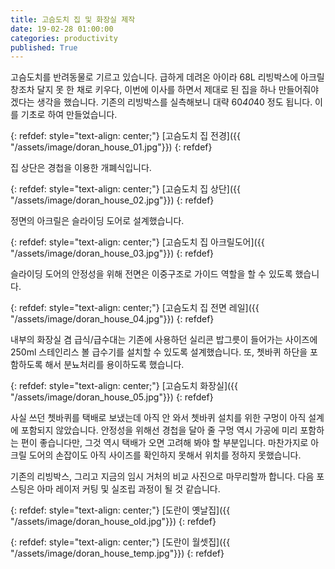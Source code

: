 ```yaml
---
title: 고슴도치 집 및 화장실 제작
date: 19-02-28 01:00:00
categories: productivity
published: True
---
```


 고슴도치를 반려동물로 기르고 있습니다. 급하게 데려온 아이라 68L 리빙박스에 아크릴창조차 달지 못 한 채로 키우다, 이번에 이사를 하면서 제대로 된 집을 하나 만들어줘야겠다는 생각을 했습니다. 기존의 리빙박스를 실측해보니 대략 60*40*40 정도 됩니다. 이를 기초로 하여 만들었습니다.

{: refdef: style="text-align: center;"}
[고슴도치 집 전경]({{ "/assets/image/doran_house_01.jpg"}})
{: refdef}

집 상단은 경첩을 이용한 개폐식입니다.

{: refdef: style="text-align: center;"}
[고슴도치 집 상단]({{ "/assets/image/doran_house_02.jpg"}})
{: refdef}

정면의 아크릴은 슬라이딩 도어로 설계했습니다.

{: refdef: style="text-align: center;"}
[고슴도치 집 아크릴도어]({{ "/assets/image/doran_house_03.jpg"}})
{: refdef}

슬라이딩 도어의 안정성을 위해 전면은 이중구조로 가이드 역할을 할 수 있도록 했습니다.

{: refdef: style="text-align: center;"}
[고슴도치 집 전면 레일]({{ "/assets/image/doran_house_04.jpg"}})
{: refdef}

내부의 화장실 겸 급식/급수대는 기존에 사용하던 실리콘 밥그릇이 들어가는 사이즈에 250ml 스테인리스 볼 급수기를 설치할 수 있도록 설계했습니다. 또, 쳇바퀴 하단을 포함하도록 해서 분뇨처리를 용이하도록 했습니다.

{: refdef: style="text-align: center;"}
[고슴도치 화장실]({{ "/assets/image/doran_house_05.jpg"}})
{: refdef}

사실 쓰던 쳇바퀴를 택배로 보냈는데 아직 안 와서 쳇바퀴 설치를 위한 구멍이 아직 설계에 포함되지 않았습니다. 안정성을 위해선 경첩을 달아 줄 구멍 역시 가공에 미리 포함하는 편이 좋습니다만, 그것 역시 택배가 오면 고려해 봐야 할 부분입니다. 마찬가지로 아크릴 도어의 손잡이도 아직 사이즈를 확인하지 못해서 위치를 정하지 못했습니다.

 기존의 리빙박스, 그리고 지금의 임시 거처의 비교 사진으로 마무리할까 합니다. 다음 포스팅은 아마 레이저 커팅 및 실조립 과정이 될 것 같습니다.

 {: refdef: style="text-align: center;"}
 [도란이 옛날집]({{ "/assets/image/doran_house_old.jpg"}})
 {: refdef}

 {: refdef: style="text-align: center;"}
 [도란이 월셋집]({{ "/assets/image/doran_house_temp.jpg"}})
 {: refdef}
